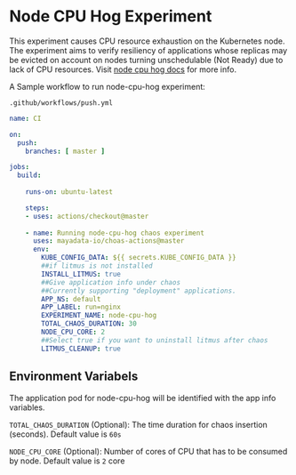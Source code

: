 # Node CPU Hog Experiment

This experiment causes CPU resource exhaustion on the Kubernetes node. The experiment aims to verify resiliency of applications whose replicas may be evicted on account on nodes turning unschedulable (Not Ready) due to lack of CPU resources. Visit <a href="https://docs.litmuschaos.io/docs/node-cpu-hog/">node cpu hog docs</a> for more info.

A Sample workflow to run node-cpu-hog experiment:


`.github/workflows/push.yml`

```yaml
name: CI

on:
  push:
    branches: [ master ]

jobs:
  build:
    
    runs-on: ubuntu-latest

    steps:
    - uses: actions/checkout@master
      
    - name: Running node-cpu-hog chaos experiment
      uses: mayadata-io/choas-actions@master
      env:
        KUBE_CONFIG_DATA: ${{ secrets.KUBE_CONFIG_DATA }}
        ##if litmus is not installed
        INSTALL_LITMUS: true
        ##Give application info under chaos
        ##Currently supporting "deployment" applications.
        APP_NS: default
        APP_LABEL: run=nginx
        EXPERIMENT_NAME: node-cpu-hog
        TOTAL_CHAOS_DURATION: 30
        NODE_CPU_CORE: 2
        ##Select true if you want to uninstall litmus after chaos
        LITMUS_CLEANUP: true        
```

## Environment Variabels

The application pod for node-cpu-hog will be identified with the app info variables.

`TOTAL_CHAOS_DURATION` (Optional): The time duration for chaos insertion (seconds). Default value is `60s`

`NODE_CPU_CORE` (Optional): Number of cores of CPU that has to be consumed by node. Default value is `2` core
